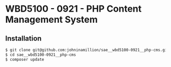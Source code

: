 # WBD5100 - 0921 - PHP Content Management System

## Installation

```bash
$ git clone git@github.com:johninamillion/sae__wbd5100-0921__php-cms.git
$ cd sae__wbd5100-0921__php-cms
$ composer update
```
